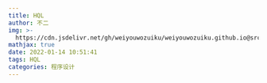 ```yaml
---
title: HQL
author: 不二
img: >-
  https://cdn.jsdelivr.net/gh/weiyouwozuiku/weiyouwozuiku.github.io@src/source/_posts/PageImg/程序设计/HQL学习.jpg
mathjax: true
date: 2022-01-14 10:51:41
tags: HQL
categories: 程序设计
---
```

